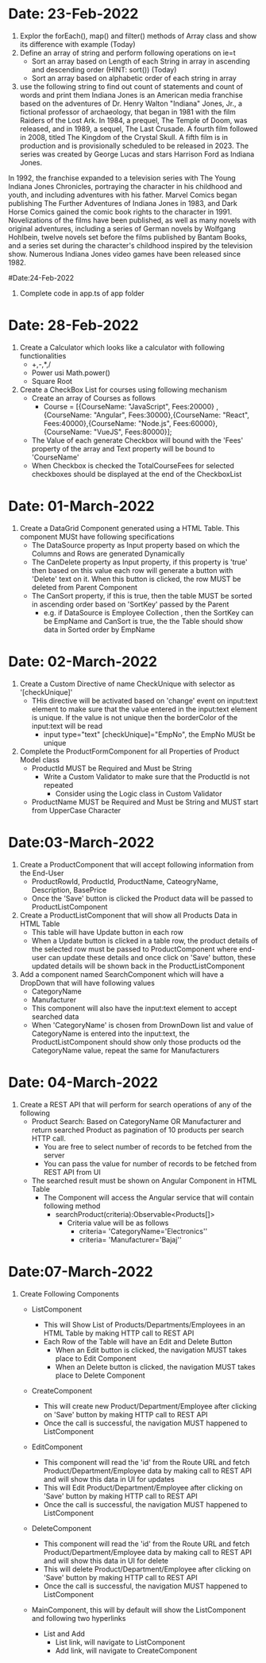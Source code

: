 # Date: 23-Feb-2022
1. Explor the forEach(), map() and filter() methods of Array class and show its difference with example (Today)
2. Define an array of string and perform following operations  on ie=t
    - Sort an array based on Length of each String in array in ascending and descending order (HINT: sort()) (Today)
    - Sort an array based on alphabetic order of each string in array
3. use the following string to find out count of statements and count of words and print them
    Indiana Jones is an American media franchise based on the adventures of Dr. Henry Walton "Indiana" Jones, Jr., a fictional professor of archaeology, that began in 1981 with the film Raiders of the Lost Ark. In 1984, a prequel, The Temple of Doom, was released, and in 1989, a sequel, The Last Crusade. A fourth film followed in 2008, titled The Kingdom of the Crystal Skull. A fifth film is in production and is provisionally scheduled to be released in 2023. The series was created by George Lucas and stars Harrison Ford as Indiana Jones.

In 1992, the franchise expanded to a television series with The Young Indiana Jones Chronicles, portraying the character in his childhood and youth, and including adventures with his father. Marvel Comics began publishing The Further Adventures of Indiana Jones in 1983, and Dark Horse Comics gained the comic book rights to the character in 1991. Novelizations of the films have been published, as well as many novels with original adventures, including a series of German novels by Wolfgang Hohlbein, twelve novels set before the films published by Bantam Books, and a series set during the character's childhood inspired by the television show. Numerous Indiana Jones video games have been released since 1982.    


#Date:24-Feb-2022

1. Complete code in app.ts of app folder


# Date: 28-Feb-2022

1. Create a Calculator which looks like a calculator with following functionalities
    - +,-,*,/
    - Power usi Math.power()
    - Square Root   
2. Create a CheckBox List for courses using following mechanism
    - Create an array of Courses as follows
        - Course = [{CourseName: "JavaScript", Fees:20000}
        ,{CourseName: "Angular", Fees:30000},{CourseName: "React", Fees:40000},{CourseName: "Node.js", Fees:60000},{CourseName: "VueJS", Fees:80000}];    
    - The Value of each generate Checkbox will bound with the 'Fees' property of the array and Text property will be bound to 'CourseName'
    - When Checkbox is checked the TotalCourseFees for selected checkboxes should be displayed at the end of the CheckboxList       


# Date: 01-March-2022

1. Create a DataGrid Component generated using a HTML Table. This component MUSt have following specifications
    - The DataSource property as Input property based on which the Columns and Rows are generated Dynamically
    - The CanDelete property as Input property, if this property is 'true' then  based on this value each row will generate a button with 'Delete' text on it. When this button is clicked, the row MUST be deleted from Parent Component
    - The CanSort property, if this is true, then the table MUST be sorted in ascending order based on 'SortKey' passed by the Parent
        - e.g. if DataSource is Employee Collection , then the SortKey can be EmpName and CanSort is true, the the Table should show data in Sorted order by EmpName      

# Date: 02-March-2022

1. Create a Custom Directive of name CheckUnique with selector as '[checkUnique]'
    - THis directive will be activated based on 'change' event on input:text element to make sure that the value entered in the input:text element is unique. If the value is not unique then the borderColor of the input:text will be read 
        - input type="text" [checkUnique]="EmpNo", the EmpNo MUSt be unique 
2. Complete the ProductFormComponent for all Properties of Product Model class   
    - ProductId MUST be Required and Must be String
        - Write a Custom Validator to make sure that the ProductId is not repeated 
            - Consider using the Logic class in Custom Validator
    - ProductName MUST be Required and Must be String and MUST start from UpperCase Character

# Date:03-March-2022

1. Create a ProductComponent that will accept following information from the End-User
    - ProductRowId, ProductId, ProductName, CateogryName, Description, BasePrice
    - Once the 'Save' button is clicked the Product data will be passed to ProductListComponent
2. Create a ProductListComponent that will show all Products Data in HTML Table
    - This table will have Update button in each row  
    - When a Update button is clicked in a table row, the product details of the selected row must be passed to ProductComponent where end-user can update these details and once click on 'Save' button, these updated details will be shown back in the ProductListComponent
3. Add a component named SearchComponent which will have a DropDown that will have following values 
    - CategoryName
    - Manufacturer
   - This component will also have the input:text element to accept searched data
   - When 'CategoryName' is chosen from DrownDown list and value of CategoryName is entered into the input:text, the ProductListComponent should show only those products od the CategoryName value, repeat the same for Manufacturers                    

# Date: 04-March-2022

1. Create a REST API that will perform for search operations of any of the following
    - Product Search: Based on CategoryName OR Manufacturer and return searched Product as pagination of 10 products per search HTTP call.
        - You are free to select number of records to be fetched from the server
        - You can pass the value for number of records to be fetched from REST API from UI
    - The searched result must be shown on Angular Component in HTML Table 
        - The Component will access the Angular service that will contain following method
            - searchProduct(criteria):Observable<Products[]>
                - Criteria value will be as follows
                    - criteria= 'CategoryName='Electronics''
                    - criteria= 'Manufacturer='Bajaj''

# Date:07-March-2022

1. Create Following Components
    - ListComponent
        - This will Show List of Products/Departments/Employees in an HTML Table by making HTTP call to REST API 
        - Each Row of the Table will have an Edit and Delete Button
            - When an Edit button is clicked, the navigation MUST takes place to Edit Component
            - When an Delete button is clicked, the navigation MUST takes place to Delete Component
    - CreateComponent
        - This will create new  Product/Department/Employee after clicking on 'Save' button by  making HTTP call to REST API
        - Once the call is successful, the navigation MUST happened to ListComponent
    - EditComponent
        - This component will read the 'id' from the Route URL and fetch Product/Department/Employee data by making call to REST API and will show this data in UI for updates
        - This will Edit  Product/Department/Employee after clicking on 'Save' button by  making HTTP call to REST API
        - Once the call is successful, the navigation MUST happened to ListComponent     
    - DeleteComponent
        - This component will read the 'id' from the Route URL and fetch Product/Department/Employee data by making call to REST API and will show this data in UI for delete
        - This will delete  Product/Department/Employee after clicking on 'Save' button by  making HTTP call to REST API
        - Once the call is successful, the navigation MUST happened to ListComponent   

    - MainComponent, this will by default will show the ListComponent and following two hyperlinks
        - List and Add
            - List link, will navigate to ListComponent
            - Add link, will navigate to CreateComponent      
         
